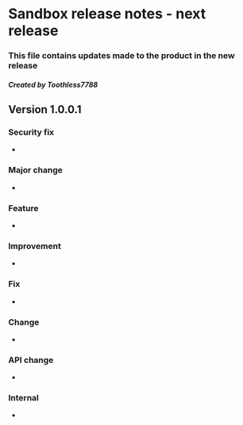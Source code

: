 # Sandbox release notes - next release
### This file contains updates made to the product in the new release
##### Created by Toothless7788


## Version 1.0.0.1


### Security fix
- 


### Major change
- 


### Feature
- 


### Improvement
- 


### Fix
- 


### Change
- 


### API change
- 


### Internal
- 
